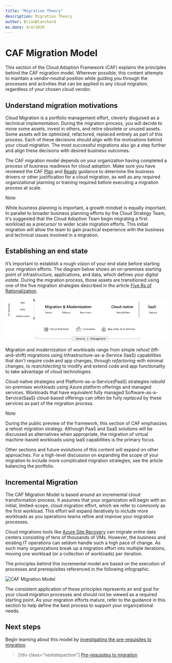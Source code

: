 ```yaml
---
title: "Migration Theory"
description: Migration Theory
author: BrianBlanchard
ms.date: 4/4/2019
---
```


# CAF Migration Model

This section of the Cloud Adoption Framework (CAF) explains the principles behind the CAF migration model. Wherever possible, this content attempts to maintain a vendor-neutral position while guiding you through the processes and activities that can be applied to any cloud migration, regardless of your chosen cloud vendor.

## Understand migration motivations

Cloud Migration is a portfolio management effort, cleverly disguised as a technical implementation. During the migration process, you will decide to move some assets, invest in others, and retire obsolete or unused assets. Some assets will be optimized, refactored, replaced entirely as part of this process. Each of these decisions should align with the motivations behind your cloud migration. The most successful migrations also go a step further and align these decisions with desired business outcomes. 

The CAF migration model depends on your organization having completed a process of business readiness for cloud adoption. Make sure you have reviewed the CAF [Plan](../../business-strategy/overview.md) and [Ready](../../ready/overview.md) guidance to determine the business drivers or other justification for a cloud migration, as well as any required organizational planning or training required before executing a migration process at scale.

> [!NOTE]
> While business planning is important, a growth mindset is equally important. In parallel to broader business planning efforts by the Cloud Strategy Team, it's suggested that the Cloud Adoption Team begin migrating a first workload as a precursor to wider scale migration efforts. This initial migration will allow the team to gain practical experience with the business and technical issues involved in a migration.

## Establishing an end state

It’s important to establish a rough vision of your end state before starting your migration efforts. The diagram below shows an on-premises starting point of infrastructure, applications, and data, which defines your *digital estate*. During the migration process, those assets are transitioned using one of the five migration strategies described in the article [Five Rs of Rationalization](../../digital-estate/5-rs-of-rationalization.md).

![Infographic of the migration options](../../_images/migration/migration-options.png)

Migration and modernization of workloads range from simple *rehost* (lift-and-shift) migrations using Infrastructure-as-a-Service (IaaS) capabilities that don't require code and app changes, through *refactoring* with minimal changes, to *rearchitecting* to modify and extend code and app functionality to take advantage of cloud technologies.

Cloud-native strategies and Platform-as-a-Service(PaaS) strategies *rebuild* on-premises workloads using Azure platform offerings and managed services. Workloads that have equivalent fully managed Software-as-a-Service(SaaS) cloud-based offerings can often be fully *replaced* by these services as part of the migration process.

> [!NOTE]
> During the public preview of the framework, this section of CAF emphasizes a rehost migration strategy. Although PaaS and SaaS solutions will be discussed as alternatives when appropriate, the migration of virtual machine-based workloads using IaaS capabilities is the primary focus. 
>
> Other sections and future evolutions of this content will expand on other approaches. For a high-level discussion on expanding the scope of your migration to include more complicated migration strategies, see the article balancing the portfolio.


## Incremental Migration

The CAF Migration Model is based around an incremental cloud transformation process. It assumes that your organization will begin with an initial, limited-scope, cloud migration effort, which we refer to commonly as the first workload. This effort will expand iteratively to include more workloads as you operations teams refine and improve your migration processes. 

Cloud migrations tools like [Azure Site Recovery](/azure/site-recovery/site-recovery-overview) can migrate entire data centers consisting of tens of thousands of VMs. However, the business and existing IT operations can seldom handle such a high pace of change. As such many organizations break up a migration effort into multiple iterations, moving one workload (or a collection of workloads) per iteration.

The principles behind this incremental model are based on the execution of processes and prerequisites referenced in the following infographic.

![CAF Migration Model](../../_images/operational-transformation-migrate.png)

The consistent application of these principles represents an end goal for your cloud migration processes and should not be viewed as a required starting point. As your migration efforts mature, refer to the guidance in this section to help define the best process to support your organizational needs.

## Next steps

Begin learning about this model by [investigating the pre-requisites to migration](./pre-requisites/index.md).

> [!div class="nextstepaction"]
> [Pre-requisites to migration](./pre-requisites/index.md)